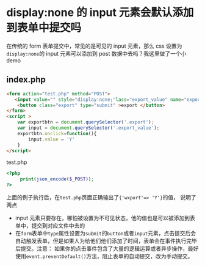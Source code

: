 # display:none 的 input 元素会默认添加到表单中提交吗

在传统的 form 表单提交中，常见的是可见的 input 元素，那么 css 设置为`display:none`的 input 元素可以添加到 post 数据中去吗？我这里做了一个小 demo

## index.php

```html
<form action="test.php" method="POST">
   <input value="" style="display:none;"lass="export_value" name="export" type="text">
    <button class="export" type="submit" >export </button>
</form>
<script >
    var exportbtn = document.querySelector('.export');
    var input = document.querySelector('.export_value');
    exportbtn.onclick=function(){
        input.value = 'Y'
    }
</script>
```

test.php

```php
<?php
     print(json_encode($_POST));
?>
```

上面的例子执行后，在`test.php`页面正确输出了`{'wxport'=> 'Y'}`的值， 说明了两点

* input 元素只要存在，哪怕被设置为不可见状态，他的值也是可以被添加到表单中，提交到对应文件中去的
* 在`form`表单中`type`属性设置为`submit`的`button`或者`input`元素，点击提交后会自动触发表单，但是如果人为给他们他们添加了时间，表单会在事件执行完毕后提交。注意： 如果你的点击事件包含了大量的逻辑运算或者异步操作，最好使用`event.preventDefault()`方法，阻止表单的自动提交，改为手动提交。
